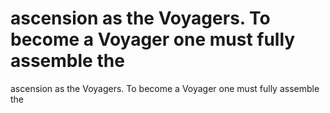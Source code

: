 # ascension as the Voyagers. To become a Voyager one must fully assemble the

ascension as the Voyagers. To become a Voyager one must fully assemble the